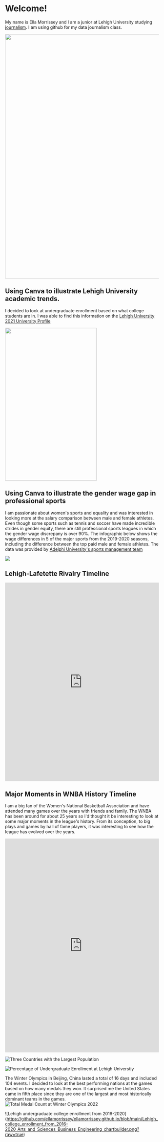 #  Welcome!
My name is Ella Morrissey and I am a junior at Lehigh University studying [journalism](https://thebrownandwhite.com/). I am using github for my data journalism class.

<img src="https://github.com/ellamorrissey/ellamorrissey.github.io/blob/main/IMG_0031.JPG?raw=true" width="600" height="800" />

## Using Canva to illustrate Lehigh University academic trends. 

I decided to look at undergraduate enrollment based on what college students are in. I was able to find this information on the [Lehigh University 2021 University Profile](https://oirsa.lehigh.edu/sites/oirsa.lehigh.edu/files/LUprofile_2021.pdf)

<img src="https://github.com/ellamorrissey/ellamorrissey.github.io/blob/main/Lehigh%20Fall%202021%20(3).png?raw=true" width="300" height="500" />

## Using Canva to illustrate the gender wage gap in professional sports
I am passionate about women's sports and equality and was interested in looking more at the salary comparison between male and female athletes. Even though some sports such as tennis and soccer have made incredible strides in gender equity, there are still professional sports leagues in which the gender wage discrepany is over 90%. The infographic below shows the wage differences in 5 of the major sports from the 2019-2020 seasons, including the difference between the top paid male and female athletes. The data was provided by [Adelphi University's sports management team](https://online.adelphi.edu/articles/male-female-sports-salary/)

<img src="https://github.com/ellamorrissey/ellamorrissey.github.io/blob/main/Gender%20wage%20gap%20in%20sports%20(2).png?raw=true" />

## Lehigh-Lafetette Rivalry Timeline

<iframe src='https://cdn.knightlab.com/libs/timeline3/latest/embed/index.html?source=14Z6xEs2ANIulGF1zlxt7e9JYRH45FqfYfSi-Q7_ietg&font=Default&lang=en&initial_zoom=2&height=650' width='100%' height='650' webkitallowfullscreen mozallowfullscreen allowfullscreen frameborder='0'></iframe>

## Major Moments in WNBA History Timeline
I am a big fan of the Women's National Basketball Association and have attended many games over the years with friends and family. The WNBA has been around for about 25 years so I'd thought it be interesting to look at some major moments in the league's history. From its conception, to big plays and games by hall of fame players, it was interesting to see how the league has evolved over the years. 
<iframe src='https://cdn.knightlab.com/libs/timeline3/latest/embed/index.html?source=1VZ_GWK10NdFnOgTcVmebcUhnQXgiNEkU6jOwuQ0wtgU&font=Default&lang=en&initial_zoom=2&height=650' width='100%' height='700' webkitallowfullscreen mozallowfullscreen allowfullscreen frameborder='0'></iframe>

![Three Countries with the Largest Population](https://github.com/ellamorrissey/ellamorrissey.github.io/blob/main/Three_Countries_with_the_Largest_Population_China_India_U.S._chartbuilder.png?raw=true)

![Percentage of Undergraduate Enrollment at Lehigh Universtiy](https://github.com/ellamorrissey/ellamorrissey.github.io/blob/main/Percentage_of_Undergraduate_Enrollment_at_Lehigh_University_Percent_of_Undergraduate_Enrollment_chartbuilder.png?raw=true)

The Winter Olympics in Beijing, China lasted a total of 16 days and included 104 events. I decided to look at the best performing nations at the games based on how many medals they won. It surprised me the United States came in fifth place since they are one of the largest and most historically dominant teams in the games. 
![Total Medal Count at Winter Olympics 2022](https://github.com/ellamorrissey/ellamorrissey.github.io/blob/main/Top_5_Performing_Nations_at_the_Winter_Olympics_2022_Total_Medals_Won_in_Winter_Olympics_2022_chartbuilder%20(1).png?raw=true)

![Lehigh undergraduate college enrollment from 2016-2020]
(https://github.com/ellamorrissey/ellamorrissey.github.io/blob/main/Lehigh_college_enrollment_from_2016-2020_Arts_and_Sciences_Business_Engineering_chartbuilder.png?raw=true)
